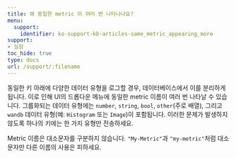 ```yaml
---
title: 왜 동일한 metric 이 여러 번 나타나나요?
menu:
  support:
    identifier: ko-support-kb-articles-same_metric_appearing_more
support:
- 실험
toc_hide: true
type: docs
url: /support/:filename
---
```


동일한 키 아래에 다양한 데이터 유형을 로그할 경우, 데이터베이스에서 이를 분리하게 됩니다. 이로 인해 UI의 드롭다운 메뉴에 동일한 metric 이름이 여러 번 나타날 수 있습니다. 그룹화되는 데이터 유형에는 `number`, `string`, `bool`, `other`(주로 배열), 그리고 `wandb` 데이터 유형(예: `Histogram` 또는 `Image`)이 포함됩니다. 이러한 문제가 발생하지 않도록 하나의 키에는 한 가지 유형만 전송하세요.

Metric 이름은 대소문자를 구분하지 않습니다. `"My-Metric"`과 `"my-metric"`처럼 대소문자만 다른 이름의 사용은 피하세요.